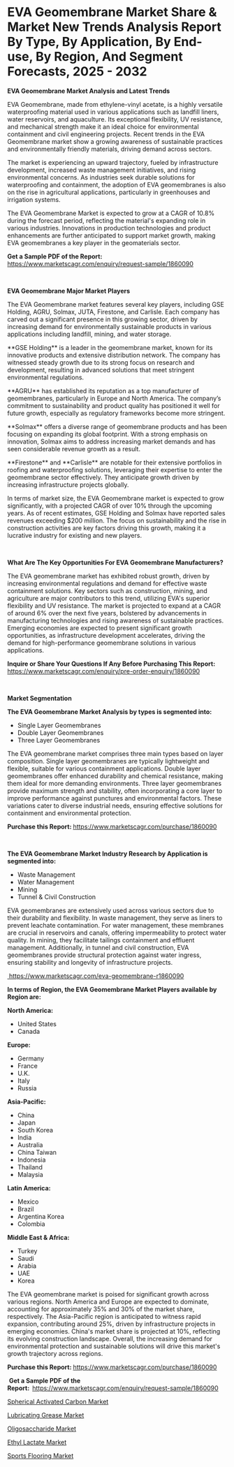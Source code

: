 <p><h1>EVA Geomembrane Market Share & Market New Trends Analysis Report By Type, By Application, By End-use, By Region, And Segment Forecasts, 2025 - 2032</h1></p><p><strong>EVA Geomembrane Market Analysis and Latest Trends</strong></p>
<p><p>EVA Geomembrane, made from ethylene-vinyl acetate, is a highly versatile waterproofing material used in various applications such as landfill liners, water reservoirs, and aquaculture. Its exceptional flexibility, UV resistance, and mechanical strength make it an ideal choice for environmental containment and civil engineering projects. Recent trends in the EVA Geomembrane market show a growing awareness of sustainable practices and environmentally friendly materials, driving demand across sectors. </p><p>The market is experiencing an upward trajectory, fueled by infrastructure development, increased waste management initiatives, and rising environmental concerns. As industries seek durable solutions for waterproofing and containment, the adoption of EVA geomembranes is also on the rise in agricultural applications, particularly in greenhouses and irrigation systems. </p><p>The EVA Geomembrane Market is expected to grow at a CAGR of 10.8% during the forecast period, reflecting the material's expanding role in various industries. Innovations in production technologies and product enhancements are further anticipated to support market growth, making EVA geomembranes a key player in the geomaterials sector.</p></p>
<p><strong>Get a Sample PDF of the Report:&nbsp;</strong> <a href="https://www.marketscagr.com/enquiry/request-sample/1860090?utm_campaign=2180&utm_medium=2&utm_source=Github&utm_content=ia&utm_term=30012025&utm_id=eva-geomembrane">https://www.marketscagr.com/enquiry/request-sample/1860090</a></p>
<p>&nbsp;</p>
<p><strong>EVA Geomembrane Major Market Players</strong></p>
<p><p>The EVA Geomembrane market features several key players, including GSE Holding, AGRU, Solmax, JUTA, Firestone, and Carlisle. Each company has carved out a significant presence in this growing sector, driven by increasing demand for environmentally sustainable products in various applications including landfill, mining, and water storage.</p><p>**GSE Holding** is a leader in the geomembrane market, known for its innovative products and extensive distribution network. The company has witnessed steady growth due to its strong focus on research and development, resulting in advanced solutions that meet stringent environmental regulations.</p><p>**AGRU** has established its reputation as a top manufacturer of geomembranes, particularly in Europe and North America. The company’s commitment to sustainability and product quality has positioned it well for future growth, especially as regulatory frameworks become more stringent.</p><p>**Solmax** offers a diverse range of geomembrane products and has been focusing on expanding its global footprint. With a strong emphasis on innovation, Solmax aims to address increasing market demands and has seen considerable revenue growth as a result.</p><p>**Firestone** and **Carlisle** are notable for their extensive portfolios in roofing and waterproofing solutions, leveraging their expertise to enter the geomembrane sector effectively. They anticipate growth driven by increasing infrastructure projects globally.</p><p>In terms of market size, the EVA Geomembrane market is expected to grow significantly, with a projected CAGR of over 10% through the upcoming years. As of recent estimates, GSE Holding and Solmax have reported sales revenues exceeding $200 million. The focus on sustainability and the rise in construction activities are key factors driving this growth, making it a lucrative industry for existing and new players.</p></p>
<p>&nbsp;</p>
<p><strong>What Are The Key Opportunities For EVA Geomembrane Manufacturers?</strong></p>
<p><p>The EVA geomembrane market has exhibited robust growth, driven by increasing environmental regulations and demand for effective waste containment solutions. Key sectors such as construction, mining, and agriculture are major contributors to this trend, utilizing EVA's superior flexibility and UV resistance. The market is projected to expand at a CAGR of around 6% over the next five years, bolstered by advancements in manufacturing technologies and rising awareness of sustainable practices. Emerging economies are expected to present significant growth opportunities, as infrastructure development accelerates, driving the demand for high-performance geomembrane solutions in various applications.</p></p>
<p><strong>Inquire or Share Your Questions If Any Before Purchasing This Report:</strong> <a href="https://www.marketscagr.com/enquiry/pre-order-enquiry/1860090?utm_campaign=2180&utm_medium=2&utm_source=Github&utm_content=ia&utm_term=30012025&utm_id=eva-geomembrane">https://www.marketscagr.com/enquiry/pre-order-enquiry/1860090</a></p>
<p>&nbsp;</p>
<p><strong>Market Segmentation</strong></p>
<p><strong>The EVA Geomembrane Market Analysis by types is segmented into:</strong></p>
<p><ul><li>Single Layer Geomembranes</li><li>Double Layer Geomembranes</li><li>Three Layer Geomembranes</li></ul></p>
<p><p>The EVA geomembrane market comprises three main types based on layer composition. Single layer geomembranes are typically lightweight and flexible, suitable for various containment applications. Double layer geomembranes offer enhanced durability and chemical resistance, making them ideal for more demanding environments. Three layer geomembranes provide maximum strength and stability, often incorporating a core layer to improve performance against punctures and environmental factors. These variations cater to diverse industrial needs, ensuring effective solutions for containment and environmental protection.</p></p>
<p><strong>Purchase this Report:&nbsp;</strong><a href="https://www.marketscagr.com/purchase/1860090?utm_campaign=2180&utm_medium=2&utm_source=Github&utm_content=ia&utm_term=30012025&utm_id=eva-geomembrane">https://www.marketscagr.com/purchase/1860090</a></p>
<p>&nbsp;</p>
<p><strong>The EVA Geomembrane Market Industry Research by Application is segmented into:</strong></p>
<p><ul><li>Waste Management</li><li>Water Management</li><li>Mining</li><li>Tunnel & Civil Construction</li></ul></p>
<p><p>EVA geomembranes are extensively used across various sectors due to their durability and flexibility. In waste management, they serve as liners to prevent leachate contamination. For water management, these membranes are crucial in reservoirs and canals, offering impermeability to protect water quality. In mining, they facilitate tailings containment and effluent management. Additionally, in tunnel and civil construction, EVA geomembranes provide structural protection against water ingress, ensuring stability and longevity of infrastructure projects.</p></p>
<p><a href="https://www.marketscagr.com/eva-geomembrane-r1860090?utm_campaign=2180&utm_medium=2&utm_source=Github&utm_content=ia&utm_term=30012025&utm_id=eva-geomembrane">&nbsp;https://www.marketscagr.com/eva-geomembrane-r1860090</a></p>
<p><strong>In terms of Region, the EVA Geomembrane Market Players available by Region are:</strong></p>
<p>
    <p> <strong> North America: </strong>
        <ul>
            <li>United States</li>
            <li>Canada</li>
        </ul>
        </p> 
    <p> <strong> Europe: </strong>
        <ul>
            <li>Germany</li>
            <li>France</li>
            <li>U.K.</li>
            <li>Italy</li>
            <li>Russia</li>
        </ul>
        </p> 
    <p> <strong> Asia-Pacific: </strong>
        <ul>
            <li>China</li>
            <li>Japan</li>
            <li>South Korea</li>
            <li>India</li>
            <li>Australia</li>
            <li>China Taiwan</li>
            <li>Indonesia</li>
            <li>Thailand</li>
            <li>Malaysia</li>
        </ul>
        </p> 
    <p> <strong> Latin America: </strong>
        <ul>
            <li>Mexico</li>
            <li>Brazil</li>
            <li>Argentina Korea</li>
            <li>Colombia</li>
        </ul>
        </p> 
    <p> <strong> Middle East & Africa: </strong>
        <ul>
            <li>Turkey</li>
            <li>Saudi</li>
            <li>Arabia</li>
            <li>UAE</li>
            <li>Korea</li>
        </ul>
    </p>
    </p>
<p><p>The EVA geomembrane market is poised for significant growth across various regions. North America and Europe are expected to dominate, accounting for approximately 35% and 30% of the market share, respectively. The Asia-Pacific region is anticipated to witness rapid expansion, contributing around 25%, driven by infrastructure projects in emerging economies. China's market share is projected at 10%, reflecting its evolving construction landscape. Overall, the increasing demand for environmental protection and sustainable solutions will drive this market's growth trajectory across regions.</p></p>
<p><strong>Purchase this Report: </strong><a href="https://www.marketscagr.com/purchase/1860090?utm_campaign=2180&utm_medium=2&utm_source=Github&utm_content=ia&utm_term=30012025&utm_id=eva-geomembrane">https://www.marketscagr.com/purchase/1860090</a></p>
<p>&nbsp;<strong>Get a Sample PDF of the Report:&nbsp;&nbsp;</strong><a href="https://www.marketscagr.com/enquiry/request-sample/1860090?utm_campaign=2180&utm_medium=2&utm_source=Github&utm_content=ia&utm_term=30012025&utm_id=eva-geomembrane">https://www.marketscagr.com/enquiry/request-sample/1860090</a></p>
<p><strong></strong></p>
<p><p><a href="https://github.com/julyju69/Market-Research-Report-List-5/blob/main/spherical-activated-carbon-market.md?utm_campaign=2180&utm_medium=2&utm_source=Github&utm_content=ia&utm_term=30012025&utm_id=eva-geomembrane">Spherical Activated Carbon Market</a></p><p><a href="https://github.com/zurubting/Market-Research-Report-List-1/blob/main/lubricating-grease-market.md?utm_campaign=2180&utm_medium=2&utm_source=Github&utm_content=ia&utm_term=30012025&utm_id=eva-geomembrane">Lubricating Grease Market</a></p><p><a href="https://github.com/ternainglin/Market-Research-Report-List-1/blob/main/oligosaccharide-market.md?utm_campaign=2180&utm_medium=2&utm_source=Github&utm_content=ia&utm_term=30012025&utm_id=eva-geomembrane">Oligosaccharide Market</a></p><p><a href="https://github.com/gdfhhhj/Market-Research-Report-List-7/blob/main/ethyl-lactate-market.md?utm_campaign=2180&utm_medium=2&utm_source=Github&utm_content=ia&utm_term=30012025&utm_id=eva-geomembrane">Ethyl Lactate Market</a></p><p><a href="https://github.com/lalolatiot/Market-Research-Report-List-1/blob/main/sports-flooring-market.md?utm_campaign=2180&utm_medium=2&utm_source=Github&utm_content=ia&utm_term=30012025&utm_id=eva-geomembrane">Sports Flooring Market</a></p></p>